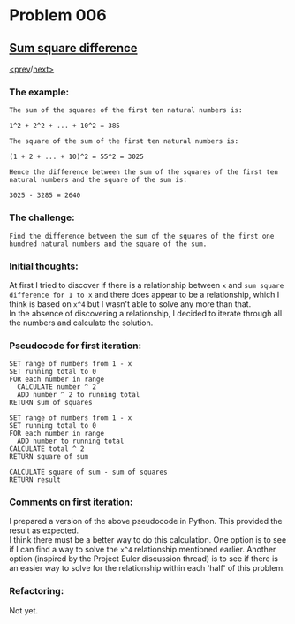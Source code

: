 # Problem 006

## [Sum square difference](https://projecteuler.net/problem=6)

[<prev](./../005_smallest_multiple/README.md)/[next>](./../007_10001st_prime/README.md) 

### The example:

`The sum of the squares of the first ten natural numbers is:`
```
1^2 + 2^2 + ... + 10^2 = 385
```
`The square of the sum of the first ten natural numbers is:`
```
(1 + 2 + ... + 10)^2 = 55^2 = 3025
```
`Hence the difference between the sum of the squares of the first ten natural numbers and the square of the sum is:`
```
3025 - 3285 = 2640
```
### The challenge:
`Find the difference between the sum of the squares of the first one hundred natural numbers and the square of the sum.`

### Initial thoughts:
At first I tried to discover if there is a relationship between `x` and `sum square difference for 1 to x` and there does appear to be a relationship, which I think is based on `x^4` but I wasn't able to solve any more than that. \
In the absence of discovering a relationship, I decided to iterate through all the numbers and calculate the solution.

### Pseudocode for first iteration:
```
SET range of numbers from 1 - x
SET running total to 0
FOR each number in range
  CALCULATE number ^ 2 
  ADD number ^ 2 to running total
RETURN sum of squares
```
```
SET range of numbers from 1 - x
SET running total to 0
FOR each number in range
  ADD number to running total
CALCULATE total ^ 2
RETURN square of sum
```
```
CALCULATE square of sum - sum of squares
RETURN result
```
### Comments on first iteration:
I prepared a version of the above pseudocode in Python. This provided the result as expected. \
I think there must be a better way to do this calculation. One option is to see if I can find a way to solve the `x^4` relationship mentioned earlier. Another option (inspired by the Project Euler discussion thread) is to see if there is an easier way to solve for the relationship within each 'half' of this problem.

### Refactoring:
Not yet.
